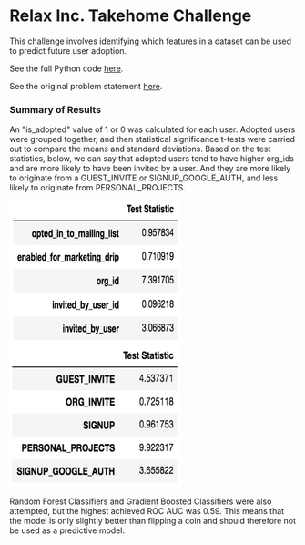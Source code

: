 # Relax Inc. Takehome Challenge 

This challenge involves identifying which features in a dataset can be used to predict future user adoption.

See the full Python code [here](https://github.com/Aejohnso/Springboard/blob/master/Relax_Takehome_Challenge/Relax_code.ipynb).

See the original problem statement [here](https://github.com/Aejohnso/Springboard/blob/master/Relax_Takehome_Challenge/Problem_Statement.pdf).

### Summary of Results

An "is_adopted" value of 1 or 0 was calculated for each user. Adopted users were grouped together, and then statistical significance t-tests were carried out to compare the means and standard deviations. Based on the test statistics, below, we can say that adopted users tend to have higher org_ids and are more likely to have been invited by a user. And they are more likely to originate from a GUEST_INVITE or SIGNUP_GOOGLE_AUTH, and less likely to originate from PERSONAL_PROJECTS. 

<img src="https://github.com/Aejohnso/Springboard/blob/master/Relax_Takehome_Challenge/Test_Stats_Columns.png" width="300" height="250">
<img src="https://github.com/Aejohnso/Springboard/blob/master/Relax_Takehome_Challenge/Test_Stats_Creation.png" width="300" height="250">

Random Forest Classifiers and Gradient Boosted Classifiers were also attempted, but the highest achieved ROC AUC was 0.59. This means that the model is only slightly better than flipping a coin and should therefore not be used as a predictive model.  

